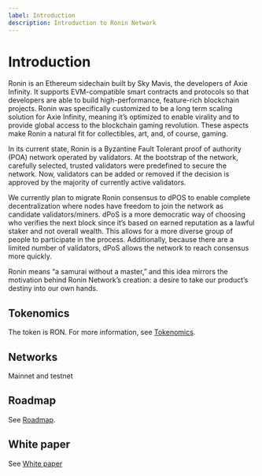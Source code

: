 ```yaml
---
label: Introduction
description: Introduction to Ronin Network
---
```

# Introduction

Ronin is an Ethereum sidechain built by Sky Mavis, the developers of Axie Infinity. It supports EVM-compatible smart contracts and protocols so that developers are able to build high-performance, feature-rich blockchain projects. Ronin was specifically customized to be a long term scaling solution for Axie Infinity, meaning it’s optimized to enable virality and to provide global access to the blockchain gaming revolution. These aspects make Ronin a natural fit for collectibles, art, and, of course, gaming. 

In its current state, Ronin is a Byzantine Fault Tolerant proof of authority (POA) network operated by validators. At the bootstrap of the network, carefully selected, trusted validators were predefined to secure the network. Now, validators can be added or removed if the decision is approved by the majority of currently active validators.

We currently plan to migrate Ronin consensus to dPOS to enable complete decentralization where nodes have freedom to join the network as candidate validators/miners. dPoS is a more democratic way of choosing who verifies the next block since it’s based on earned reputation as a lawful staker and not overall wealth. This allows for a more diverse group of people to participate in the process. Additionally, because there are a limited number of validators, dPoS allows the network to reach consensus more quickly.

Ronin means “a samurai without a master,” and this idea mirrors the motivation behind Ronin Network’s creation: a desire to take our product’s destiny into our own hands.

## Tokenomics

The token is RON. For more information, see [Tokenomics](./platform/tokenomics).

## Networks

Mainnet and testnet

## Roadmap

See [Roadmap](./platform/roadmap).

## White paper

See [White paper](./white-paper)
